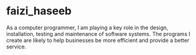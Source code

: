 # faizi_haseeb
As a computer programmer, I am playing a key role in the design, installation, testing and maintenance of software systems. The programs I create are likely to help businesses be more efficient and provide a better service.
